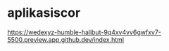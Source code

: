 # aplikasiscor
https://wedexyz-humble-halibut-9q4xv4vv6gwfxv7-5500.preview.app.github.dev/index.html
